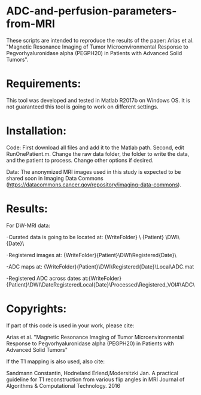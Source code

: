 # ADC-and-perfusion-parameters-from-MRI
These scripts are intended to reproduce the results of the paper: Arias et al. "Magnetic Resonance Imaging of Tumor Microenvironmental Response to Pegvorhyaluronidase alpha (PEGPH20) in Patients with Advanced Solid Tumors".

# Requirements: 
This tool was developed and tested in Matlab R2017b on Windows OS. It is not guaranteed this tool is going to work on different settings.

# Installation: 
Code: First download all files and add it to the Matlab path. Second, edit RunOnePatient.m. Change the raw data folder, the folder to write the data, and the patient to process. 
Change other options if desired.

Data: The anonymized MRI images used in this study is expected to be shared soon in Imaging Data Commons (https://datacommons.cancer.gov/repository/imaging-data-commons).

# Results: 
For DW-MRI data:

-Curated data is going to be located at: {WriteFolder} \ {Patient} \DWI\ {Date}\

-Registered images at: {WriteFolder}\{Patient}\DWI\Registered\{Date}\

-ADC maps at: {WriteFolder}\{Patient}\DWI\Registered\{Date}\Local\ADC.mat

-Registered ADC across dates at:{WriteFolder}\{Patient}\DWI\DateRegisteredLocal\{Date}\Processed\Registered_VOI#\ADC\

# Copyrights: 
If part of this code is used in your work, please cite:

Arias et al. "Magnetic Resonance Imaging of Tumor Microenvironmental Response to Pegvorhyaluronidase alpha (PEGPH20) in Patients with Advanced Solid Tumors"

If the T1 mapping is also used, also cite:

Sandmann Constantin, Hodneland Erlend,Modersitzki Jan. A practical guideline for T1 reconstruction from various flip angles in MRI Journal of Algorithms & Computational
Technology. 2016
